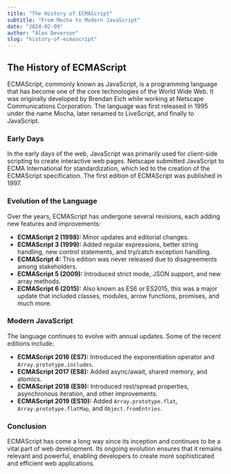 ```yaml
---
title: "The History of ECMAScript"
subtitle: "From Mocha to Modern JavaScript"
date: "2024-02-09"
author: "Alex Deverson"
slug: "history-of-ecmascript"
---
```


## The History of ECMAScript

ECMAScript, commonly known as JavaScript, is a programming language that has become one of the core technologies of the World Wide Web. It was originally developed by Brendan Eich while working at Netscape Communications Corporation. The language was first released in 1995 under the name Mocha, later renamed to LiveScript, and finally to JavaScript.

### Early Days

In the early days of the web, JavaScript was primarily used for client-side scripting to create interactive web pages. Netscape submitted JavaScript to ECMA International for standardization, which led to the creation of the ECMAScript specification. The first edition of ECMAScript was published in 1997.

### Evolution of the Language

Over the years, ECMAScript has undergone several revisions, each adding new features and improvements:

- **ECMAScript 2 (1998):** Minor updates and editorial changes.
- **ECMAScript 3 (1999):** Added regular expressions, better string handling, new control statements, and try/catch exception handling.
- **ECMAScript 4:** This edition was never released due to disagreements among stakeholders.
- **ECMAScript 5 (2009):** Introduced strict mode, JSON support, and new array methods.
- **ECMAScript 6 (2015):** Also known as ES6 or ES2015, this was a major update that included classes, modules, arrow functions, promises, and much more.

### Modern JavaScript

The language continues to evolve with annual updates. Some of the recent editions include:

- **ECMAScript 2016 (ES7):** Introduced the exponentiation operator and `Array.prototype.includes`.
- **ECMAScript 2017 (ES8):** Added async/await, shared memory, and atomics.
- **ECMAScript 2018 (ES9):** Introduced rest/spread properties, asynchronous iteration, and other improvements.
- **ECMAScript 2019 (ES10):** Added `Array.prototype.flat`, `Array.prototype.flatMap`, and `Object.fromEntries`.

### Conclusion

ECMAScript has come a long way since its inception and continues to be a vital part of web development. Its ongoing evolution ensures that it remains relevant and powerful, enabling developers to create more sophisticated and efficient web applications.
